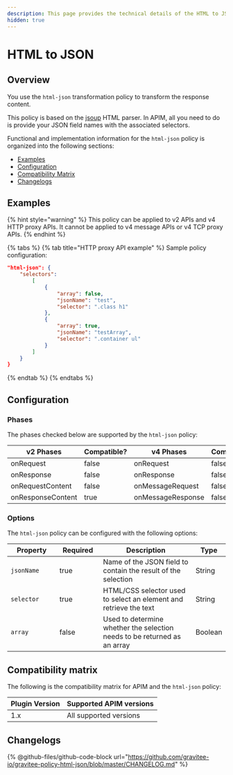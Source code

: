```yaml
---
description: This page provides the technical details of the HTML to JSON policy
hidden: true
---
```


# HTML to JSON

## Overview

You use the `html-json` transformation policy to transform the response content.

This policy is based on the [jsoup](https://jsoup.org/) HTML parser. In APIM, all you need to do is provide your JSON field names with the associated selectors.

Functional and implementation information for the `html-json` policy is organized into the following sections:

* [Examples](html-to-json.md#examples)
* [Configuration](html-to-json.md#configuration)
* [Compatibility Matrix](html-to-json.md#compatibility-matrix)
* [Changelogs](html-to-json.md#changelogs)

## Examples

{% hint style="warning" %}
This policy can be applied to v2 APIs and v4 HTTP proxy APIs. It cannot be applied to v4 message APIs or v4 TCP proxy APIs.
{% endhint %}

{% tabs %}
{% tab title="HTTP proxy API example" %}
Sample policy configuration:

```json
"html-json": {
    "selectors":
        [
            {
                "array": false,
                "jsonName": "test",
                "selector": ".class h1"
            },
            {
                "array": true,
                "jsonName": "testArray",
                "selector": ".container ul"
            }
        ]
    }
}
```
{% endtab %}
{% endtabs %}

## Configuration

### Phases

The phases checked below are supported by the `html-json` policy:

<table data-full-width="false"><thead><tr><th width="202">v2 Phases</th><th width="139" data-type="checkbox">Compatible?</th><th width="198">v4 Phases</th><th data-type="checkbox">Compatible?</th></tr></thead><tbody><tr><td>onRequest</td><td>false</td><td>onRequest</td><td>false</td></tr><tr><td>onResponse</td><td>false</td><td>onResponse</td><td>false</td></tr><tr><td>onRequestContent</td><td>false</td><td>onMessageRequest</td><td>false</td></tr><tr><td>onResponseContent</td><td>true</td><td>onMessageResponse</td><td>false</td></tr></tbody></table>

### Options

The `html-json` policy can be configured with the following options:

<table><thead><tr><th width="136">Property</th><th width="105" data-type="checkbox">Required</th><th width="349">Description</th><th>Type</th></tr></thead><tbody><tr><td><code>jsonName</code></td><td>true</td><td>Name of the JSON field to contain the result of the selection</td><td>String</td></tr><tr><td><code>selector</code></td><td>true</td><td>HTML/CSS selector used to select an element and retrieve the text</td><td>String</td></tr><tr><td><code>array</code></td><td>false</td><td>Used to determine whether the selection needs to be returned as an array</td><td>Boolean</td></tr></tbody></table>

## Compatibility matrix

The following is the compatibility matrix for APIM and the `html-json` policy:

<table data-full-width="false"><thead><tr><th>Plugin Version</th><th>Supported APIM versions</th></tr></thead><tbody><tr><td>1.x</td><td>All supported versions</td></tr></tbody></table>

## Changelogs

{% @github-files/github-code-block url="https://github.com/gravitee-io/gravitee-policy-html-json/blob/master/CHANGELOG.md" %}
